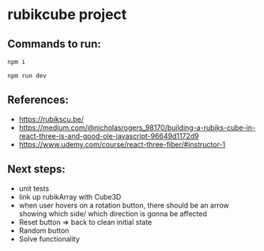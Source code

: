 # rubikcube project

## Commands to run:

```
npm i

npm run dev
```

## References:

- https://rubikscu.be/
- https://medium.com/@nicholasrogers_98170/building-a-rubiks-cube-in-react-three-js-and-good-ole-javascript-96649d1172d9
- https://www.udemy.com/course/react-three-fiber/#instructor-1

## Next steps:

- unit tests
- link up rubikArray with Cube3D
- when user hovers on a rotation button, there should be an arrow showing which side/ which direction is gonna be affected
- Reset button => back to clean initial state
- Random button
- Solve functionality
